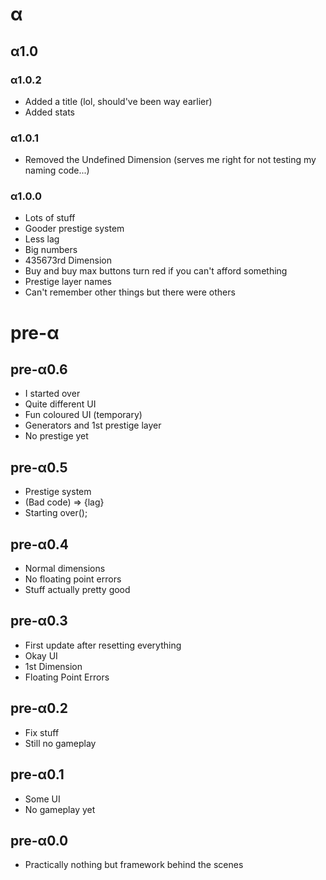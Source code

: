 # α
## α1.0
### α1.0.2
* Added a title (lol, should've been way earlier)
* Added stats

### α1.0.1
* Removed the Undefined Dimension (serves me right for not testing my naming code...)

### α1.0.0
* Lots of stuff
* Gooder prestige system
* Less lag
* Big numbers
* 435673rd Dimension
* Buy and buy max buttons turn red if you can't afford something
* Prestige layer names
* Can't remember other things but there were others

# pre-α
## pre-α0.6
* I started over
* Quite different UI
* Fun coloured UI (temporary)
* Generators and 1st prestige layer
* No prestige yet

## pre-α0.5
* Prestige system
* (Bad code) => {lag}
* Starting over();

## pre-α0.4
* Normal dimensions
* No floating point errors
* Stuff actually pretty good

## pre-α0.3
* First update after resetting everything
* Okay UI
* 1st Dimension
* Floating Point Errors

## pre-α0.2
* Fix stuff
* Still no gameplay

## pre-α0.1
* Some UI
* No gameplay yet

## pre-α0.0
* Practically nothing but framework behind the scenes